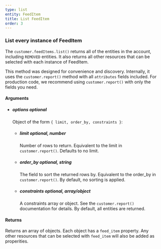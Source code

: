 ```yaml
---
type: list
entity: FeedItem 
title: List FeedItem 
order: 3
---
```


### List every instance of FeedItem 


The `customer.feedItems.list()` returns all of the entities in the account, including `REMOVED` entities. It also returns all other resources that can be selected with each instance of FeedItem.

This method was designed for convenience and discovery. Internally, it uses the `customer.report()` method with all `attributes` fields included. For production code, we recommend using `customer.report()` with only the fields you need.


#### Arguments

-   ##### options _optional_
    Object of the form `{ limit, order_by, constraints }`:
    -   ##### limit _optional, number_
        Number of rows to return. Equivalent to the limit in `customer.report()`. Defaults to no limit.
    -   ##### order_by _optional, string_
        The field to sort the returned rows by. Equivalent to the order_by in `customer.report()`. By default, no sorting is applied.
    -   ##### constraints _optional, array/object_
        A constraints array or object. See the `customer.report()` documentation for details. By default, all entities are returned.


#### Returns

Returns an array of objects.
Each object has a `feed_item` property. Any other resources that can be selected with `feed_item` will also be added as properities.
